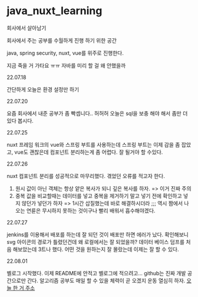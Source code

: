 # java_nuxt_learning
회사에서 살아남기

회사에서 주는 공부를 수월하게 진행 하기 위한 공간

java, spring security, nuxt, vue를 위주로 진행한다.

지금 죽을 거 가타요 ㅠㅠ 자바를 미리 할 걸 왜 안했을까

22.07.18

간단하게 오늘은 환경 설정만 하기

22.07.20

요즘 회사에서 내준 공부가 좀 빡셉니다.. 허허허
오늘은 sql을 보충 해야 해서 좀만 더 있다 봅시다.

22.07.25

nuxt 프레임 워크의 vue와 스프링 부트를 사용하는데 스프링 부트는 이제 감을 좀 잡았고, vue도 괜찮은데
컴포넌트 분리하는게 좀 어렵다. 잘 될거야 할 수있다.

22.07.26

nuxt 컴포넌트 분리를 성공적으로 마무리했다. 겪었던 오류를 적고자 한다.
1. 원시 값이 아닌 객체는 항상 얕은 복사가 되니 깊은 복사를 하자. => 이거 진짜 주의
2. 중복 값을 비교할때는 데이터를 넣고 중복을 제거하기 말고 넣기 전에 확인하고 넣지 않던가 넣던가 하자 => 1시간 삽질했는데 바로 해결하시더라 ;;;
역시 짬에서 나오는 연륜은 무시하지 못하는 것이구나 빨리 배워서 흡수해야겠다.

22.07.27

jenkins를 이용해서 배포를 하는데 잘 되던 것이 배포만 하면 에러가 났다.
확인해보니 svg 아이콘의 경로가 틀렸던건데 왜 로컬에서는 잘 되었을까?
데이터 베이스 덤프를 처음 해보았는데 3트나 했다. 어떤 것을 원하는지 잘 몰랐는데 이제는 잘 할 수 있다.

22.08.01

벨로그 시작했다. 이제 README에 안적고 벨로그에 적으려고...
github는 진짜 개발 공간으로만 간다.
알고리즘 공부도 매일 할 수 있을 체력이 곧 오겠지 운동 열심히 하자.
[오늘 한 거 주소](https://velog.io/@poeynus/Spring-Security-Step-1)